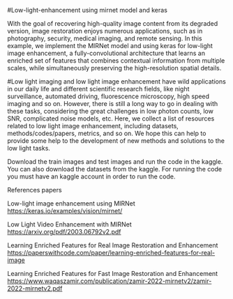 #Low-light-enhancement using mirnet model and keras

With the goal of recovering high-quality image content from its degraded version, image restoration enjoys numerous applications, such as in photography, security, medical imaging, and remote sensing. In this example, we implement the MIRNet model and using keras for low-light image enhancement, a fully-convolutional architecture that learns an enriched set of features that combines contextual information from multiple scales, while simultaneously preserving the high-resolution spatial details.

#Low light imaging and low light image enhancement have wild applications in our daily life and different scientific research fields, like night surveillance, automated driving, fluorescence microscopy, high speed imaging and so on. However, there is still a long way to go in dealing with these tasks, considering the great challenges in low photon counts, low SNR, complicated noise models, etc. Here, we collect a list of resources related to low light image enhancement, including datasets, methods/codes/papers, metrics, and so on. We hope this can help to provide some help to the development of new methods and solutions to the low light tasks.

Download the train images and test images and run the code in the kaggle. You can also download the datasets from the kaggle.
For running the code you must have an kaggle account in order to run the code.

References papers

Low-light image enhancement using MIRNet https://keras.io/examples/vision/mirnet/

Low Light Video Enhancement with MIRNet https://arxiv.org/pdf/2003.06792v2.pdf

Learning Enriched Features for Real Image Restoration and Enhancement https://paperswithcode.com/paper/learning-enriched-features-for-real-image

Learning Enriched Features for Fast Image Restoration and Enhancement https://www.waqaszamir.com/publication/zamir-2022-mirnetv2/zamir-2022-mirnetv2.pdf

